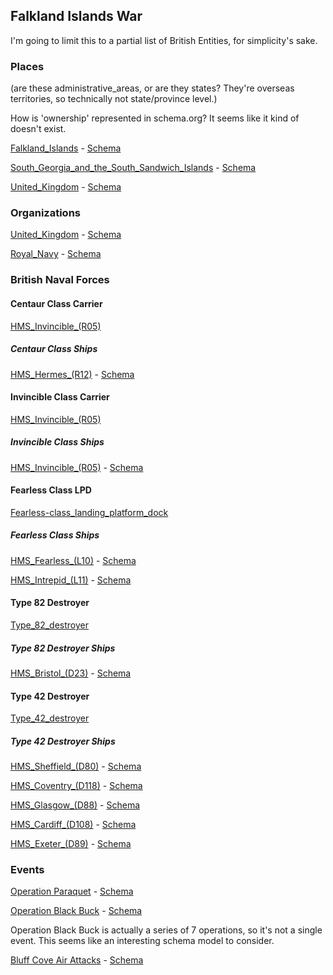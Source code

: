 
## Falkland Islands War

I'm going to limit this to a partial list of British Entities, for simplicity's sake.

### Places

(are these administrative_areas, or are they states? They're overseas territories, so technically not state/province level.)

How is 'ownership' represented in schema.org? It seems like it kind of doesn't exist.

[Falkland_Islands](https://en.wikipedia.org/wiki/Falkland_Islands) - [Schema](https://schema.org/AdministrativeArea)

[South_Georgia_and_the_South_Sandwich_Islands](https://en.wikipedia.org/wiki/South_Georgia_and_the_South_Sandwich_Islands) - [Schema]([Schema](https://schema.org/AdministrativeArea))

[United_Kingdom](https://en.wikipedia.org/wiki/United_Kingdom) - [Schema](https://schema.org/Country)

### Organizations

[United_Kingdom](https://en.wikipedia.org/wiki/United_Kingdom) - [Schema](https://schema.org/GovernmentOrganization)

[Royal_Navy](https://en.wikipedia.org/wiki/Royal_Navy) - [Schema](https://schema.org/GovernmentOrganization)

### British Naval Forces

#### Centaur Class Carrier

[HMS_Invincible_(R05)](https://en.wikipedia.org/wiki/HMS_Invincible_(R05))

##### Centaur Class Ships

[HMS_Hermes_(R12)](https://en.wikipedia.org/wiki/HMS_Hermes_(R12)) - [Schema](https://schema.org/Vehicle)

#### Invincible Class Carrier

[HMS_Invincible_(R05)](https://en.wikipedia.org/wiki/HMS_Invincible_(R05))

##### Invincible Class Ships

[HMS_Invincible_(R05)](https://en.wikipedia.org/wiki/HMS_Invincible_(R05)) - [Schema](https://schema.org/Vehicle)

#### Fearless Class LPD

[Fearless-class_landing_platform_dock](https://en.wikipedia.org/wiki/Fearless-class_landing_platform_dock)

##### Fearless Class Ships

[HMS_Fearless_(L10)](https://en.wikipedia.org/wiki/HMS_Fearless_(L10)) - [Schema](https://schema.org/Vehicle)

[HMS_Intrepid_(L11)](https://en.wikipedia.org/wiki/HMS_Intrepid_(L11)) - [Schema](https://schema.org/Vehicle)

#### Type 82 Destroyer

[Type_82_destroyer](https://en.wikipedia.org/wiki/Type_82_destroyer)

##### Type 82 Destroyer Ships

[HMS_Bristol_(D23)](https://en.wikipedia.org/wiki/HMS_Bristol_(D23)) - [Schema](https://schema.org/Vehicle)

#### Type 42 Destroyer

[Type_42_destroyer](https://en.wikipedia.org/wiki/Type_42_destroyer)

##### Type 42 Destroyer Ships

[HMS_Sheffield_(D80)](https://en.wikipedia.org/wiki/HMS_Sheffield_(D80)) - [Schema](https://schema.org/Vehicle)

[HMS_Coventry_(D118)](https://en.wikipedia.org/wiki/HMS_Coventry_(D118)) - [Schema](https://schema.org/Vehicle)

[HMS_Glasgow_(D88)](https://en.wikipedia.org/wiki/HMS_Glasgow_(D88)) - [Schema](https://schema.org/Vehicle)

[HMS_Cardiff_(D108)](https://en.wikipedia.org/wiki/HMS_Cardiff_(D108)) - [Schema](https://schema.org/Vehicle)

[HMS_Exeter_(D89)](https://en.wikipedia.org/wiki/HMS_Exeter_(D89)) - [Schema](https://schema.org/Vehicle)

### Events

[Operation Paraquet](https://en.wikipedia.org/wiki/Operation_Paraquet) - [Schema](https://schema.org/Event)

[Operation Black Buck](https://en.wikipedia.org/wiki/Operation_Black_Buck) - [Schema](https://schema.org/EventSeries)

Operation Black Buck is actually a series of 7 operations, so it's not a single event. This seems like an interesting schema model to consider.

[Bluff Cove Air Attacks](https://en.wikipedia.org/wiki/Bluff_Cove_air_attacks) - [Schema](https://schema.org/Event)
